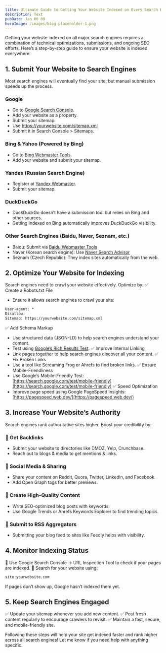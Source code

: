 ```yaml
---
title: Ultimate Guide to Getting Your Website Indexed on Every Search Engine
description: Text
pubDate: Jan 00 00
heroImage: /images/blog-placeholder-1.png
---
```

Getting your website indexed on all major search engines requires a combination of technical optimizations, submissions, and ongoing SEO efforts. Here’s a step-by-step guide to ensure your website is indexed everywhere:
## 1. Submit Your Website to Search Engines
Most search engines will eventually find your site, but manual submission speeds up the process.

### Google
- Go to [Google Search Console](https://search.google.com/search-console).
- Add your website as a property.
- Submit your sitemap:
- Use https://yourwebsite.com/sitemap.xml
- Submit it in Search Console > Sitemaps.
### Bing & Yahoo (Powered by Bing)
- Go to [Bing Webmaster Tools](https://www.bing.com/webmasters).
- Add your website and submit your sitemap.
### Yandex (Russian Search Engine)
- Register at [Yandex Webmaster](https://webmaster.yandex.com/).
- Submit your sitemap.
### DuckDuckGo
- DuckDuckGo doesn’t have a submission tool but relies on Bing and other sources.
- Getting indexed on Bing automatically improves DuckDuckGo visibility.
### Other Search Engines (Baidu, Naver, Seznam, etc.)
- Baidu: Submit via [Baidu Webmaster Tools](https://ziyuan.baidu.com/site/index)
- Naver (Korean search engine): Use [Naver Search Advisor](https://searchadvisor.naver.com/)
- Seznam (Czech Republic): They index sites automatically from the web.
## 2. Optimize Your Website for Indexing
Search engines need to crawl your website effectively. Optimize by:
✅ Create a Robots.txt File
- Ensure it allows search engines to crawl your site:
```txt
User-agent: *
Disallow:
Sitemap: https://yourwebsite.com/sitemap.xml
```
✅ Add Schema Markup
- Use structured data (JSON-LD) to help search engines understand your content.
- Test using [Google’s Rich Results Test](https://search.google.com/test/rich-results).
✅ Improve Internal Linking
- Link pages together to help search engines discover all your content.
✅ Fix Broken Links
- Use a tool like Screaming Frog or Ahrefs to find broken links.
✅ Ensure Mobile-Friendliness
- Use Google’s Mobile-Friendly Test: [https://search.google.com/test/mobile-friendly](https://search.google.com/test/mobile-friendly)
✅ Speed Optimization
- Improve page speed using Google PageSpeed Insights: [https://pagespeed.web.dev/](https://pagespeed.web.dev/)
## 3. Increase Your Website’s Authority
Search engines rank authoritative sites higher. Boost your credibility by:
### 🔗 Get Backlinks
- Submit your website to directories like DMOZ, Yelp, Crunchbase.
- Reach out to blogs & media to get mentions & links.
### 📲 Social Media & Sharing
- Share your content on Reddit, Quora, Twitter, LinkedIn, and Facebook.
- Add Open Graph tags for better previews.
### 📑 Create High-Quality Content
- Write SEO-optimized blog posts with keywords.
- Use Google Trends or Ahrefs Keywords Explorer to find trending topics.
### 📩 Submit to RSS Aggregators
- Submitting your blog feed to sites like Feedly helps with visibility.
## 4. Monitor Indexing Status
📌 Use Google Search Console → URL Inspection Tool to check if your pages are indexed.
📌 Search for your website using:
```txt
site:yourwebsite.com
```
If pages don’t show up, Google hasn’t indexed them yet.
## 5. Keep Search Engines Engaged
✅ Update your sitemap whenever you add new content.
✅ Post fresh content regularly to encourage crawlers to revisit.
✅ Maintain a fast, secure, and mobile-friendly site.

Following these steps will help your site get indexed faster and rank higher across all search engines! Let me know if you need help with anything specific.